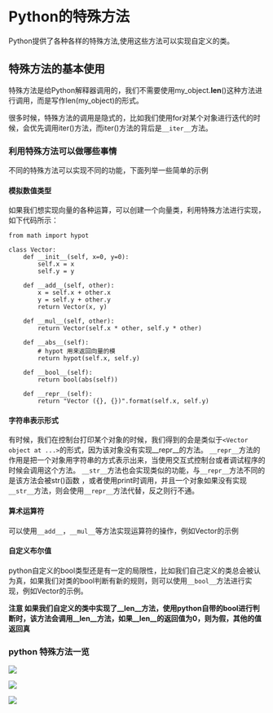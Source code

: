 # Python的特殊方法
Python提供了各种各样的特殊方法,使用这些方法可以实现自定义的类。
## 特殊方法的基本使用
特殊方法是给Python解释器调用的，我们不需要使用my_object.__len__()这种方法进行调用，而是写作len(my_object)的形式。

很多时候，特殊方法的调用是隐式的，比如我们使用for对某个对象进行迭代的时候，会优先调用iter()方法，而iter()方法的背后是`__iter__`方法。

### 利用特殊方法可以做哪些事情
不同的特殊方法可以实现不同的功能，下面列举一些简单的示例
#### 模拟数值类型
如果我们想实现向量的各种运算，可以创建一个向量类，利用特殊方法进行实现，如下代码所示：

```
from math import hypot

class Vector:
    def __init__(self, x=0, y=0):
        self.x = x
        self.y = y

    def __add__(self, other):
        x = self.x + other.x
        y = self.y + other.y
        return Vector(x, y)

    def __mul__(self, other):
        return Vector(self.x * other, self.y * other)

    def __abs__(self):
        # hypot 用来返回向量的模
        return hypot(self.x, self.y)

    def __bool__(self):
        return bool(abs(self))

    def __repr__(self):
        return "Vector ({}, {})".format(self.x, self.y)
```

#### 字符串表示形式
有时候，我们在控制台打印某个对象的时候，我们得到的会是类似于`<Vector object at ...>`的形式，因为该对象没有实现__repr__的方法。
`__repr__`方法的作用是把一个对象用字符串的方式表示出来，当使用交互式控制台或者调试程序的时候会调用这个方法。
`__str__`方法也会实现类似的功能，与`__repr__`方法不同的是该方法会被str()函数 ，或者使用print时调用，并且一个对象如果没有实现`__str__`方法，则会使用`__repr__`方法代替，反之则行不通。

#### 算术运算符
可以使用`__add__`，`__mul__`等方法实现运算符的操作，例如Vector的示例

#### 自定义布尔值
python自定义的bool类型还是有一定的局限性，比如我们自己定义的类总会被认为真，如果我们对类的bool判断有新的规则，则可以使用`__bool__`方法进行实现，例如Vector的示例。

**注意 如果我们自定义的类中实现了__len__方法，使用python自带的bool进行判断时，该方法会调用__len__方法，如果__len__的返回值为0，则为假，其他的值返回真**

### python 特殊方法一览

![](http://cdn.blog.yanzl.net/2017-07-22-095117.jpg)

![](http://cdn.blog.yanzl.net/2017-07-22-magic_method2.png)

![](http://cdn.blog.yanzl.net/2017-07-22-magic_method3.png)





